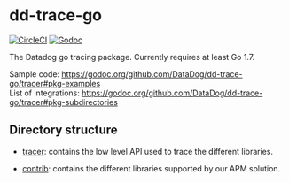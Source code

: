 # dd-trace-go

[![CircleCI](https://circleci.com/gh/DataDog/dd-trace-go/tree/master.svg?style=svg)](https://circleci.com/gh/DataDog/dd-trace-go/tree/master)
[![Godoc](http://img.shields.io/badge/godoc-reference-blue.svg?style=flat)](https://godoc.org/github.com/DataDog/dd-trace-go/tracer)

The Datadog go tracing package. Currently requires at least Go 1.7.

Sample code: https://godoc.org/github.com/DataDog/dd-trace-go/tracer#pkg-examples  
List of integrations: https://godoc.org/github.com/DataDog/dd-trace-go/tracer#pkg-subdirectories

## Directory structure

- [tracer](https://github.com/DataDog/dd-trace-go/tree/master/tracer): contains the low level API used to trace the different libraries.

- [contrib](https://github.com/DataDog/dd-trace-go/tree/master/contrib): contains the different libraries supported by our APM solution.
